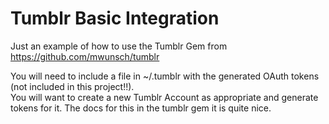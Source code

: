 # Tumblr Basic Integration

Just an example of how to use the Tumblr Gem from https://github.com/mwunsch/tumblr

You will need to include a file in ~/.tumblr with the generated OAuth tokens (not included in this project!!).  
You will want to create a new Tumblr Account as appropriate and generate tokens for it. 
The docs for this in the tumblr gem it is quite nice.